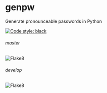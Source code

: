 # genpw
Generate pronounceable passwords in Python

[![Code style: black](https://img.shields.io/badge/code%20style-black-000000.svg?style=for-the-badge)](https://github.com/psf/black)

###### master

![Flake8](https://docs.arrai-dev.com/genpw/master.flake8.svg)

###### develop

![Flake8](https://docs.arrai-dev.com/genpw/develop.flake8.svg)
